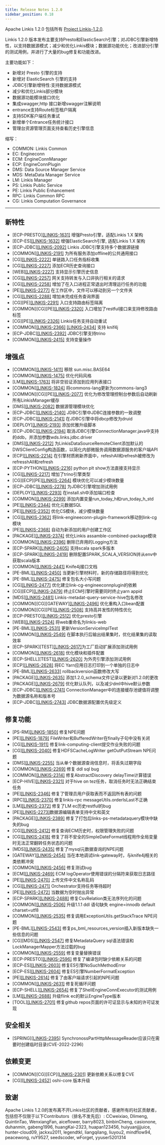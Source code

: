 ```yaml
---
title: Release Notes 1.2.0
sidebar_position: 0.18
---
```


Apache Linkis 1.2.0 包括所有 [Project Linkis-1.2.0](https://github.com/apache/incubator-linkis/projects/12).

Linkis 1.2.0 版本发布主要支持Presto和ElasticSearch引擎；对JDBC引擎新增特性，以支持数据源模式；减少和优化Linkis模块；数据源功能优化；改进部分引擎的测试用例，并进行了大量的bug修复和功能改进。

主要功能如下：
* 新增对 Presto 引擎的支持 
* 新增对 ElasticSearch 引擎的支持
* JDBC引擎新增特性:支持数据源模式
* 减少和优化Linkis部分模块
* 数据源功能模块接口优化
* 集成swagger,http 接口新增swagger注解说明 
* entrance支持Route标签租户隔离 
* 支持SDK客户端任务重试 
* 新增单个Entrance任务统计接口 
* 管理台资源管理页面支持查看历史引擎信息

缩写：
- COMMON: Linkis Common
- EC: Engineconn
- ECM: EngineConnManager
- ECP: EngineConnPlugin
- DMS: Data Source Manager Service
- MDS: MetaData Manager Service
- LM: Linkis Manager
- PS: Linkis Public Service
- PE: Linkis Public Enhancement
- RPC: Linkis Common RPC
- CG: Linkis Computation Governance

---
## 新特性
+ \[ECP-PRESTO][[LINKIS-1631]](https://github.com/apache/incubator-linkis/issues/1631) 增强Presto引擎，适配Linkis 1.X 架构
+ \[ECP-ES][[LINKIS-1632]](https://github.com/apache/incubator-linkis/issues/1632) 增强ElasticSearch引擎, 适配Linkis 1.X 架构
+ \[ECP-JDBC][[LINKIS-2092]](https://github.com/apache/incubator-linkis/issues/2092) Linkis JDBC引擎支持多个数据源链接
+ \[COMMON][[LINKIS-2191]](https://github.com/apache/incubator-linkis/issues/2191) 为所有服务添加offline的公共通用接口
+ \[CG][[LINKIS-2222]](https://github.com/apache/incubator-linkis/issues/2222) 单链路入口任务指标收集
+ \[CG][[LINKIS-2227]](https://github.com/apache/incubator-linkis/issues/2227) 添加ECR历史查询接口
+ \[WEB][[LINKIS-2227]](https://github.com/apache/incubator-linkis/issues/2227) 支持显示引擎历史信息
+ \[CG][[LINKIS-2257]](https://github.com/apache/incubator-linkis/issues/2257) 网关支持转发与入口非执行相关的请求
+ \[CG][[LINKIS-2258]](https://github.com/apache/incubator-linkis/issues/2258) 增加了在入口进程正常退出时清理运行任务的功能
+ \[PE][[LINKIS-2277]](https://github.com/apache/incubator-linkis/pull/2277) 在工作区中，文件可以移动到另一个文件夹
+ \[CG][[LINKIS-2288]](https://github.com/apache/incubator-linkis/issues/2288) 增加未完成任务查询界面
+ \[CG]\[PE][[LINKIS-2291]](https://github.com/apache/incubator-linkis/pull/2291) 入口支持路由标签隔离
+ \[COMMON]\[CG]\[PE][[LINKIS-2320]](https://github.com/apache/incubator-linkis/issues/2320) 入口增加了restful接口来支持修改路由标签
+ \[CG]\[PE][[LINKIS-2326]](https://github.com/apache/incubator-linkis/pull/2326) Linkis任务支持自动重试
+ \[COMMON][[LINKIS-2366]](https://github.com/apache/incubator-linkis/pull/2366) [[LINKIS-2434]](https://github.com/apache/incubator-linkis/pull/2434) 支持 knif4j
+ \[ECP-JDBC][[LINKIS-2392]](https://github.com/apache/incubator-linkis/pull/2392) JDBC引擎支持trino
+ \[COMMON][[LINKIS-2415]](https://github.com/apache/incubator-linkis/pull/2415) 支持变量操作

## 增强点
+ \[COMMON][[LINKIS-1411]](https://github.com/apache/incubator-linkis/issues/1411) 移除 sun.misc.BASE64
+ \[COMMON][[LINKIS-1475]](https://github.com/apache/incubator-linkis/issues/1475) 优化代码风格
+ \[LM][[LINKIS-1763]](https://github.com/apache/incubator-linkis/issues/1763) 将非空验证添加到应用列表接口
+ \[COMMON][[LINKIS-1824]](https://github.com/apache/incubator-linkis/issues/1824) 将commons-lang更新为commons-lang3
+ \[COMMON]\[CG]\[PE][[LINKIS-2077]](https://github.com/apache/incubator-linkis/issues/2077) 优化为修改管理控制台参数后自动刷新所有LinkisManager缓存
+ \[DMS][[LINKIS-2082]](https://github.com/apache/incubator-linkis/issues/2082) 数据源管理模块优化
+ \[ECP-JDBC][[LINKIS-2140]](https://github.com/apache/incubator-linkis/issues/2140) JDBC引擎中JDBC连接参数的一致调整
+ \[ECP-JDBC][[LINKIS-2141]](https://github.com/apache/incubator-linkis/issues/2141) 在JDBC引擎中将dbcp修改为druid
+ \[DEPLOY][[LINKIS-2193]](https://github.com/apache/incubator-linkis/issues/2193) 添加优雅升级脚本
+ \[ECP-JDBC][[LINKIS-2194]](https://github.com/apache/incubator-linkis/issues/2194) 取消JDBC引擎ConnectionManager.java中支持的ddb，并添加参数wds.links.jdbc.driver
+ \[DMS][[LINKIS-2212]](https://github.com/apache/incubator-linkis/issues/2212) 为LinkisDataSourceRemoteClient添加默认的DWSClientConfig构造函数，以简化内部微服务调用数据源服务的客户端API
+ \[ECP][[LINKIS-2214]](https://github.com/apache/incubator-linkis/issues/2214) 在引擎材质刷新界面中，refeshAll和refresh被修改为refresshAll和refresh
+ \[ECP-PYTHON][[LINKIS-2216]](https://github.com/apache/incubator-linkis/issues/2216) python plt show方法直接支持显示
+ \[CG][[LINKIS-2217]](https://github.com/apache/incubator-linkis/issues/2217) 增加了trino引擎类型
+ \[CG]\[ECP]\[PE][[LINKIS-2264]](https://github.com/apache/incubator-linkis/issues/2264) 模块优化可以减少模块数量
+ \[ECP-JDBC][[LINKIS-2278]](https://github.com/apache/incubator-linkis/pull/2278) 为JDBC引擎增加测试用例
+ \[DEPLOY][[LINKIS-2293]](https://github.com/apache/incubator-linkis/issues/2293) 在install.sh中添加端口检查
+ \[COMMON][[LINKIS-2299]](https://github.com/apache/incubator-linkis/pull/2299) 添加内置变量run_today_h和run_today_h_std
+ \[PE][[LINKIS-2344]](https://github.com/apache/incubator-linkis/issues/2344) 优化元数据SQL
+ \[PE][[LINKIS-2352]](https://github.com/apache/incubator-linkis/issues/2352) 优化CS模块，减少模块数量
+ \[CG][[LINKIS-2362]](https://github.com/apache/incubator-linkis/issues/2362) 将link-engineeconn-plugin-framework移动到link-cg模块
+ \[PE][[LINKIS-2368]](https://github.com/apache/incubator-linkis/pull/2368) 自动为新添加的用户创建工作区
+ \[PACKAGE][[LINKIS-2374]](https://github.com/apache/incubator-linkis/issues/2374) 优化Linkis assamble-combined-package模块
+ \[COMMON][[LINKIS-2396]](https://github.com/apache/incubator-linkis/issues/2396) 删除已弃用的Logging方法
+ \[ECP-SPARK][[LINKIS-2405]](https://github.com/apache/incubator-linkis/pull/2405) 支持scala spark多版本
+ \[ECP-SPARK][[LINKIS-2419]](https://github.com/apache/incubator-linkis/pull/2419) 删除配置SPARK_SCALA_VERSION并从env中获取scala版本
+ \[COMMON][[LINKIS-2441]](https://github.com/apache/incubator-linkis/issues/2441) Knife4j接口文档
+ \[PE-BML][[LINKIS-2450]](https://github.com/apache/incubator-linkis/issues/2450) 当更新引擎材料时，新的存储路径将得到优化
+ \[PE-BML][[LINKIS-2475]](https://github.com/apache/incubator-linkis/issues/2475) 修复包名大小写问题
+ \[CG][[LINKIS-2477]](https://github.com/apache/incubator-linkis/pull/2477) 优化建立link-cg-engineeconnplugin的依赖
+ \[CG]\[ECP][[LINKIS-2479]](https://github.com/apache/incubator-linkis/pull/2479) 终止ECM引擎时需要同时终止yarn appid
+ \[MDS][[LINKIS-2481]](https://github.com/apache/incubator-linkis/issues/2481) Linkis-metadat-query-service-hive包名修改
+ \[COMMON]\[CG]\[GATEWAY][[LINKIS-2496]](https://github.com/apache/incubator-linkis/pull/2496) 优化重构入口bean配置
+ \[COMMON]\[CG]\[PE][[LINKIS-2508]](https://github.com/apache/incubator-linkis/pull/2508) 支持高并发性的特性优化
+ \[ECP-PRESTO][[LINKIS-2512]](https://github.com/apache/incubator-linkis/pull/2512) 优化presto引擎
+ \[WEB][[LINKIS-2524]](https://github.com/apache/incubator-linkis/pull/2524) 将web重命名为linkis-web
+ \[PE-BML][[LINKIS-2531]](https://github.com/apache/incubator-linkis/pull/2531) 更新VersionServiceImplTest
+ \[COMMON][[LINKIS-2549]](https://github.com/apache/incubator-linkis/issues/2549) 在脚本执行后输出结果集时，优化结果集的读取效率
+ \[ECP-SPARK]\[TEST][[LINKIS-2617]](https://github.com/apache/incubator-linkis/pull/2617)为工厂启动扩展添加测试用例
+ \[COMMON][[LINKIS-2618]](https://github.com/apache/incubator-linkis/pull/2618) 优化模块和插件配置
+ \[ECP-SHELL]\[TEST][[LINKIS-2620]](https://github.com/apache/incubator-linkis/pull/2620) 为外壳引擎添加测试用例
+ \[ECP][[LINKIS-2628]](https://github.com/apache/incubator-linkis/issues/2628) 将EC Yarn应用日志打印到一个单独的日志中
+ \[PE-BML][[LINKIS-2633]](https://github.com/apache/incubator-linkis/issues/2633) rollbackversion函数修改大写
+ \[PACKAGE][[LINKIS-2635]](https://github.com/apache/incubator-linkis/pull/2635) 添加1.2.0_schema文件记录以更新对1.2.0的更改
+ \[PACKAGE][[LINKIS-2679]](https://github.com/apache/incubator-linkis/issues/2679) 优化默认队列，以及减少dml中hive默认参数
+ \[ECP-JDBC][[LINKIS-2741]](https://github.com/apache/incubator-linkis/issues/2741) ConnectionManager中的连接缓存池键值将调整为数据源名称和版本号
+ \[ECP-JDBC][[LINKIS-2743]](https://github.com/apache/incubator-linkis/issues/2743) JDBC数据源配置优先级定义

## 修复功能

+ \[PS-RM][[LINKIS-1850]](https://github.com/apache/incubator-linkis/pull/1850) 修复NPE问题
+ \[PE][[LINKIS-1879]](https://github.com/apache/incubator-linkis/issues/1879) FileWriter和BufferedWriter在finally子句中没有关闭
+ \[CG][[LINKIS-1911]](https://github.com/apache/incubator-linkis/issues/1911) 修复link-computing-client提交作业失败的问题
+ \[CG][[LINKIS-2040]](https://github.com/apache/incubator-linkis/issues/2040) 修复HDFSCacheLogWriter getOutPutStream NPE问题
+ \[DMS][[LINKIS-2255]](https://github.com/apache/incubator-linkis/issues/2255) 当从单个数据源查询信息时，将丢失过期字段
+ \[COMMON][[LINKIS-2269]](https://github.com/apache/incubator-linkis/pull/2269) 修复 ddl sql bug
+ \[COMMON][[LINKIS-2314]](https://github.com/apache/incubator-linkis/issues/2314) 修复AbstractDiscovery delayTime计算错误
+ \[ECP-HIVE][[LINKIS-2321]](https://github.com/apache/incubator-linkis/issues/2321) 对于hive on tez任务，取消任务时无法正确结束任务
+ \[PE][[LINKIS-2346]](https://github.com/apache/incubator-linkis/issues/2346) 修复了管理员用户获取表而不返回所有表的问题
+ \[RPC][[LINKIS-2370]](https://github.com/apache/incubator-linkis/issues/2370) 修复linkis-rpc messageUtils.orderIsLast不正确
+ \[LM][[LINKIS-2372]](https://github.com/apache/incubator-linkis/pull/2372) 修复了LM ec历史restful的bug
+ \[PE][[LINKIS-2273]](https://github.com/apache/incubator-linkis/issues/2273)数据源编辑表单支持中文和英文
+ \[PACKAGE][[LINKIS-2389]](https://github.com/apache/incubator-linkis/issues/2389) 修复了打包后links-ps-metadataquery模块中缺失的bug
+ \[CG][[LINKIS-2412]](https://github.com/apache/incubator-linkis/issues/2412) 修复查询ECM历史时，权限管理失败的问题
+ \[CG][[LINKIS-2418]](https://github.com/apache/incubator-linkis/pull/2418) 修复了将不安全的SimpleDateFormat线程用作全局变量时无法正常翻转任务状态的问题
+ \[MDS][[LINKIS-2435]](https://github.com/apache/incubator-linkis/issues/2435) 修复了mysql元数据查询的NPE问题
+ \[GATEWAY][[LINKIS-2454]](https://github.com/apache/incubator-linkis/issues/2454) 当在本地调试link-gateway时，与knife4j相关的类依赖冲突
+ \[COMMON][[LINKIS-2456]](https://github.com/apache/incubator-linkis/issues/2456) 修复测试bug
+ \[ECM][[LINKIS-2469]](https://github.com/apache/incubator-linkis/issues/2469) ECM logOperator使用错误的分隔符来获取日志路径
+ \[PE][[LINKIS-2470]](https://github.com/apache/incubator-linkis/issues/2470) 上传文件中文名称乱码
+ \[CG][[LINKIS-2471]](https://github.com/apache/incubator-linkis/issues/2471) Orchestrator支持任务等待超时
+ \[PE][[LINKIS-2472]](https://github.com/apache/incubator-linkis/issues/2472) 当数据为空时抛出异常
+ \[ECP-SPARK][[LINKIS-2488]](https://github.com/apache/incubator-linkis/issues/2488) 修复CsvRelation类无法序列化的问题
+ \[COMMON][[LINKIS-2506]](https://github.com/apache/incubator-linkis/issues/2506) 升级1.1.1 ddl 语句缺失 engine=innodb default charset=utf8
+ \[COMMON][[LINKIS-2535]](https://github.com/apache/incubator-linkis/issues/2535) 修复调用ExceptionUtils.getStackTrace NPE问题
+ \[PE-BML][[LINKIS-2543]](https://github.com/apache/incubator-linkis/pull/2543) 修复ps_bml_resources_version插入新版本缺失一些信息的问题
+ \[CG]\[MDS][[LINKIS-2547]](https://github.com/apache/incubator-linkis/pull/2547) 修复MetadataQuery sql语法错误和LockManagerMapper方法过载的bug
+ \[COMMON][[LINKIS-2559]](https://github.com/apache/incubator-linkis/issues/2559) 修复变量替换错误
+ \[ECP-PRESTO][[LINKIS-2596]](https://github.com/apache/incubator-linkis/issues/2596) 修复了编译包时缺少依赖关系的问题
+ \[ECP-ES][[LINKIS-2603]](https://github.com/apache/incubator-linkis/issues/2603) 修复ES引擎NoSuchMethodError
+ \[ECP-ES][[LINKIS-2604]](https://github.com/apache/incubator-linkis/issues/2604) 修复ES引擎NumberFormatException
+ \[PE][[LINKIS-2614]](https://github.com/apache/incubator-linkis/issues/2614) 修复了由客户端请求引起的NPE问题
+ \[COMMON][[LINKIS-2631]](https://github.com/apache/incubator-linkis/pull/2631) 修复死循环问题
+ \[ECP-SHELL][[LINKIS-2654]](https://github.com/apache/incubator-linkis/pull/2654) 修复了ShellEngineConnExecutor的测试用例
+ \[LM][[LINKIS-2688]](https://github.com/apache/incubator-linkis/issues/2688) 升级flink ec的默认EngineType版本
+ \[TOOL][[LINKIS-2701]](https://github.com/apache/incubator-linkis/issues/2701) 修复github repos页面的许可证显示与未知的许可证发现

## 安全相关
+ \[SPRING][[LINKIS-2395]](https://github.com/apache/incubator-linkis/issues/2395) SynchronossPartHttpMessageReader应该只在需要时创建临时目录(CVE-2022-2296)

## 依赖变更
+ \[COMMON]\[CG]\[ECP][[LINKIS-2301]](https://github.com/apache/incubator-linkis/pull/2301) 更新依赖关系以修复CVE
+ \[CG][[LINKIS-2452]](https://github.com/apache/incubator-linkis/issues/2452) oshi-core 版本升级

## 致谢
Apache Linkis 1.2.0的发布离不开Linkis社区的贡献者，感谢所有的社区贡献者，包括但不仅限于以下Contributors（排名不发先后）: 
CCweixiao, Dlimeng, QuintinTao, WenxiangFan, aiceflower, barry8023, binbinCheng, casionone,
 duhanmin, gabeng1996, huangKai-2323, huapan123456, huiyuanjjjjuice, hunter-cloud09, jackxu2011,
legendtkl, liangqilang, liuyou2, mindflow94, peacewong, ruY9527, seedscoder, wForget, yyuser5201314